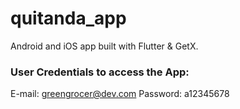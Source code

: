 # quitanda_app

Android and iOS app built with Flutter & GetX.

### User Credentials to access the App:
E-mail: greengrocer@dev.com
Password: a12345678